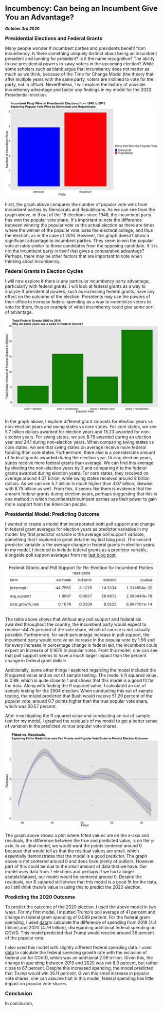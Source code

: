 **<font size="5"> Incumbency: Can being an Incumbent Give You an Advantage? </font>**

_**<font size="2"> October 3rd 2020 </font>**_



**<font size="3"> Presidential Elections and Federal Grants  </font>**

Many people wonder if incumbent parties and presidents benefit from incumbency. Is there something uniquely distinct about being an incumbent president and running for president? Is it the name recognition? The ability to use presidential powers to sway voters in the upcoming election? While some scholars such as blank argue that incumbency does not matter as much as we think, because of the Time for Change Model (the theory that after multiple years with the same party, voters are inclined to vote for the party, not in office). Nevertheless, I will explore the history of possible incumbency advantage and factor any findings in my model for the 2020 Presidential election.


![Incumbent Federal Grants Historial](incumbent_historical.png)


First, the graph above compares the number of popular vote wins from incumbent parties by Democrats and Republicans. As we can see from the graph above, in 9 out of the 18 elections since 1948, the incumbent party has won the popular vote share. It's important to note the difference between winning the popular vote vs the actual election as there are times where the winner of the popular vote loses the electoral college, and thus the election, as in the case of 2016. However, this graph doesn't show a significant advantage to incumbent parties. They seem to win the popular vote at rates similar to those candidates from the opposing candidate. If it is not the incumbent party in itself that gives a comparative advantage? Perhaps, there may be other factors that are important to note when thinking about incumbency.




**<font size="3">  Federal Grants in Election Cycles </font>**



I will now explore if there is any particular incumbency party advantage, particularly with federal grants. I will look at federal grants as a way to analyze if presidential powers, such as increasing federal grants, have any effect on the outcome of the election. Presidents may use the powers of their office to increase federal spending as a way to incentivize voters to vote for them, thus an example of when incumbency could give some sort of advantage. 



![Incumbent Federal Grants in Election Cycles](incumbent_grants.png)


In the graph above, I explore different grant amounts for election years vs non-election years and swing states vs core states. For core states, we see 5.7 billion dollars awarded for election years and 16.23 awarded for non-election years. For swing states, we see 8.75 awarded during an election year and 24.1 during non-election years.  When comparing swing states vs core states, we see that swing states on average receive more federal funding than core states. Furthermore, there also is a considerable amount of federal grants awarded during the election year. During election years, states receive more federal grants than average. We can find this average by dividing the non-election years by 3 and comparing it to the federal grants awarded during election years. For core states, they received on average around 4.07 billion, while swing states received around 8 billion dollars. As we can see 5.7 billion is much higher than 4.07 billion, likewise with 8.75 billion as well. From this, it seems like there is evidence that the amount federal grants during election years, perhaps suggesting that this is one method in which incumbents/incumbent parties use their power to gain more support from the American people. 



**<font size="3">  Presidential Model: Predicting Outcome </font>**



I wanted to create a model that incorporated both poll support and change in federal grant averages for election years as predictor variables in my model. My first predictor variable is the average poll support variable, something that I explored in great detail in my last blog post. The second predictor variable is the average change in federal grants in election years. In my model, I decided to include federal grants as a predictor variable, alongside poll support averages from my [last blog post](https://fyohannes.github.io/Data_Elections/Poll.html).



![Incumbency Table](incumbent_table.png)



The table above shows that without any poll support and federal aid awarded throughout the country, the incumbent party would expect to receive -44.75 percent of the vote share, which of course is not actually possible. Furthermore, for each percentage increase in poll support, the incumbent party would receive an increase in the popular vote by 1.96 and for every increase in percentage change in federal aid, the incumbent could expect an increase of 0.1679 in popular votes. From this model, one can see that poll support seems to have a much larger impact than the percent change in federal grant dollars. 

Additionally, some other things I explored regarding the model included the R squared value and an out of sample testing. The model's R squared value, is 0.89, which is quite close to 1 and shows that this model is a good fit for the data. Along with finding the R squared value, I calculated an out of sample testing for the 2004 election. When conducting this out of sample testing, the model predicted that Bush would receive 51.29 percent of the popular vote, around 0.7 points higher than the true popular vote share, which was 50.57 percent. 

After investigating the R squared value and conducting an out of sample test for my model, I graphed the residuals of my model to get a better sense of variation in the predicted vs true popular vote shares.


![Incumbent Federal Grants Residual Grants](incumbent_residuals.png)



The graph above shows a plot where fitted values are on the x-axis and residuals, the difference between the true and predicted value, is on the y-axis. In an ideal model, we would want the points centered around 0 because that would tell us that the residual values are small, which essentially demonstrates that the model is a good predictor. The graph above is not centered around 0 and does have plenty of outliers. However, part of this could be due to the small amount of data that we have. Our model uses data from 7 elections and perhaps if we had a larger sample/dataset, our model would be centered around 0. Despite the residuals, our R squared still shows that this model is a good fit for the data, so I still think there's value in using this to predict the 2020 election.



**<font size="3">  Predicting the 2020 Outcome </font>**


To predict the outcome of the 2020 election, I used the above model in two ways. For my first model, I inputted Trump's poll average of 41 percent and change in federal grant spending of 0.089 percent. For the federal grant spending, I used [data](https://www.cbo.gov/publication/56324)to calculate the difference of spending from 2019 (4.4 trillion) and 2020 (4.79 trillion), disregarding additional federal spending on COVID. This model predicted that Trump would receive around 36 percent of the popular vote. 

I also used this model with slightly different federal spending data. I used [data](https://datalab.usaspending.gov/federal-covid-funding/) to calculate the federal spending growth rate with the inclusion of federal aid for COVID, which was an additional 2.59 trillion. Given this, the change in spending between 2019 and 2020 was not 8.9 percent, but rather close to 67 percent. Despite this increased spending, the model predicted that Trump would win 36.11 percent. Given this small increase in popular vote shares, one can assume that in this model, federal spending has little impact on popular vote shares.


**<font size="3">  Conclusion </font>**

In conclusion, 







